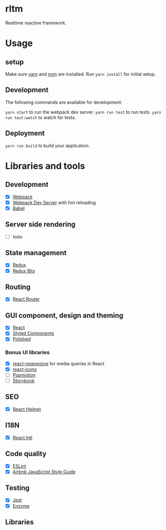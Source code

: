 # rltm

Realtime reactive framework.

# Usage

## setup

Make sure [yarn](https://yarnpkg.com) and [nvm](https://github.com/creationix/nvm) are installed.
Run `yarn install` for initial setup.

## Development

The following commands are available for development:

`yarn start` to run the webpack dev server.
`yarn run test` to run tests.
`yarn run test:watch` to watch for tests.

## Deployment

`yarn run build` to build your application.

# Libraries and tools

## Development
- [x] [Webpack](https://webpack.js.org/)
- [x] [Webpack Dev Server](https://github.com/webpack/webpack-dev-server) with hot reloading
- [x] [Babel](https://babeljs.io)

## Server side rendering
- [ ] todo

## State management
- [x] [Redux](https://redux.js.org/)
- [x] [Redux Bits](https://github.com/cl1ck/redux-bits)

## Routing
- [x] [React Router](https://github.com/ReactTraining/react-router)

## GUI component, design and theming
- [x] [React](https://reactjs.org/)
- [x] [Styled Components](https://www.styled-components.com/)
- [x] [Polished](https://polished.js.org/docs/)

### Bonus UI libraries
- [x] [react-responsive](https://github.com/contra/react-responsive) for media queries in React
- [x] [react-icons](https://gorangajic.github.io/react-icons/)
- [ ] [Popmotion](https://popmotion.io/)
- [ ] [Storybook](https://storybook.js.org/)

## SEO
- [x] [React Helmet](https://github.com/nfl/react-helmet)

## I18N
- [x] [React Intl](https://github.com/yahoo/react-intl)

## Code quality
- [x] [ESLint](https://eslint.org/)
- [x] [Airbnb JavaScript Style Guide](https://github.com/airbnb/javascript)

## Testing
- [x] [Jest](https://facebook.github.io/jest/)
- [x] [Enzyme](https://airbnb.io/enzyme/)

## Libraries

